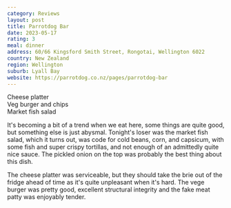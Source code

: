 ```yaml
---
category: Reviews
layout: post
title: Parrotdog Bar
date: 2023-05-17
rating: 3
meal: dinner
address: 60/66 Kingsford Smith Street, Rongotai, Wellington 6022
country: New Zealand
region: Wellington
suburb: Lyall Bay
website: https://parrotdog.co.nz/pages/parrotdog-bar
---
```

Cheese platter  
Veg burger and chips  
Market fish salad  

It's becoming a bit of a trend when we eat here, some things are quite good, but something else is just abysmal. Tonight's loser was the market fish salad, which it turns out, was code for cold beans, corn, and capsicum, with some fish and super crispy tortillas, and not enough of an admittedly quite nice sauce. The pickled onion on the top was probably the best thing about this dish. 

The cheese platter was serviceable, but they should take the brie out of the fridge ahead of time as it's quite unpleasant when it's hard. The vege burger was pretty good, excellent structural integrity and the fake meat patty was enjoyably tender. 
